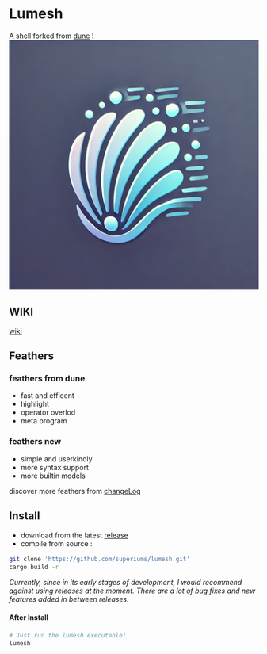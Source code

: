 # Lumesh

A shell forked from [dune](https://github.com/adam-mcdaniel/dune) !
![lumesh](https://raw.githubusercontent.com/superiums/lumesh/main/assets/lumesh.png)

## WIKI
[wiki](https://github.com/superiums/lumesh/wiki)

## Feathers
### feathers from dune
- fast and efficent
- highlight
- operator overlod
- meta program

### feathers new
- simple and userkindly
- more syntax support
- more builtin models

discover more feathers from
[changeLog](CHANGELOG.md)

## Install
- download from the latest [release](https://github.com/superiums/lumesh/releases)
- compile from source :
```bash
git clone 'https://github.com/superiums/lumesh.git'
cargo build -r
```
_Currently, since in its early stages of development, I would recommend against using releases at the moment.
There are a lot of bug fixes and new features added in between releases._

#### After Install

```bash
# Just run the lumesh executable!
lumesh
```
